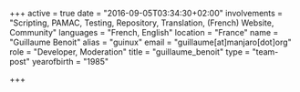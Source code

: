 +++
active = true
date = "2016-09-05T03:34:30+02:00"
involvements = "Scripting, PAMAC, Testing, Repository, Translation, (French) Website, Community"
languages = "French, English"
location = "France"
name = "Guillaume Benoit"
alias = "guinux"
email = "guillaume[at]manjaro[dot]org"
role = "Developer, Moderation"
title = "guillaume_benoit"
type = "team-post"
yearofbirth = "1985"

+++

